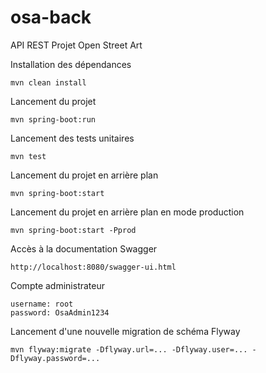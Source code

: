 # osa-back
API REST Projet Open Street Art


Installation des dépendances
```
mvn clean install
```

Lancement du projet
```
mvn spring-boot:run
```

Lancement des tests unitaires
```
mvn test
```

Lancement du projet en arrière plan
```
mvn spring-boot:start
```

Lancement du projet en arrière plan en mode production
```
mvn spring-boot:start -Pprod
```

Accès à la documentation Swagger
```
http://localhost:8080/swagger-ui.html
```

Compte administrateur
```
username: root
password: OsaAdmin1234
```

Lancement d'une nouvelle migration de schéma Flyway
```
mvn flyway:migrate -Dflyway.url=... -Dflyway.user=... -Dflyway.password=...
```
